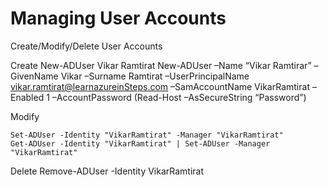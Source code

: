 # Managing User Accounts

 Create/Modify/Delete User Accounts

  Create
    New-ADUser Vikar Ramtirat
    New-ADUser –Name “Vikar Ramtirar” –GivenName Vikar –Surname Ramtirat –UserPrincipalName vikar.ramtirat@learnazureinSteps.com –SamAccountName VikarRamtirat –Enabled 1 –AccountPassword (Read-Host –AsSecureString “Password”)

  Modify

    Set-ADUser -Identity "VikarRamtirat" -Manager "VikarRamtirat"
    Get-ADUser -Identity "VikarRamtirat" | Set-ADUser -Manager "VikarRamtirat"

  Delete
    Remove-ADUser -Identity VikarRamtirat
